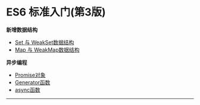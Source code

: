 # ES6 标准入门(第3版)

**新增数据结构**  
* [Set 与 WeakSet数据结构](./set-weakset)
* [Map 与 WeakMap数据结构](./map-weakmap)


**异步编程**
* [Promise对象](./promise)
* [Generator函数](./generator)
* [async函数](./async)
___